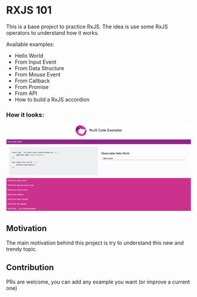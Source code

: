 # RXJS 101

This is a base project to practice RxJS. The idea is use some RxJS operators to understand how it works. 

Available examples:

- Hello World 
- From Input Event
- From Data Structure
- From Mouse Event
- From Callback
- From Promise 
- From API
- How to build a RxJS accordion 

### How it looks: 

![App](./assets/page.png)

## Motivation

The main motivation behind this project is try to understand this new and trendy topic.

## Contribution

PRs are welcome, you can add any example you want (or improve a current one)
